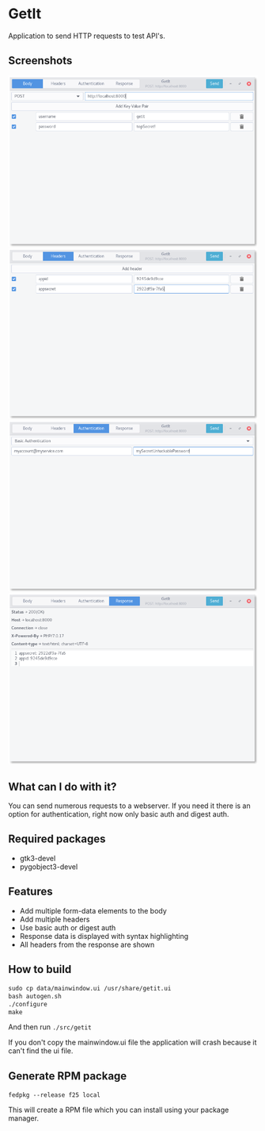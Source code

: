 # GetIt

Application to send HTTP requests to test API's.

## Screenshots

<img title="GetIt Body" src="data/screenshots/body.png"/>
<img title="GetIt Headers" src="data/screenshots/headers.png"/>
<img title="GetIt Authentication" src="data/screenshots/authentication.png"/>
<img title="GetIt Response" src="data/screenshots/response.png"/>

## What can I do with it?

You can send numerous requests to a webserver. If you need it there is an
option for authentication, right now only basic auth and digest auth.

## Required packages

- gtk3-devel
- pygobject3-devel

## Features

- Add multiple form-data elements to the body
- Add multiple headers
- Use basic auth or digest auth
- Response data is displayed with syntax highlighting
- All headers from the response are shown

## How to build
```
sudo cp data/mainwindow.ui /usr/share/getit.ui
bash autogen.sh
./configure
make
```
And then run `./src/getit`

If you don't copy the mainwindow.ui file the application will crash because
it can't find the ui file.

## Generate RPM package
```
fedpkg --release f25 local
```

This will create a RPM file which you can install using your package manager.
